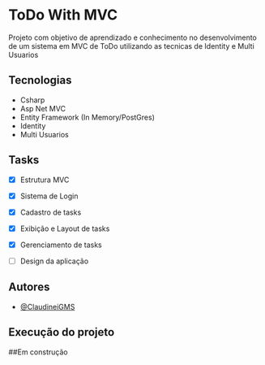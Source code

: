 # ToDo With MVC

Projeto com objetivo de aprendizado e conhecimento no desenvolvimento de um sistema em MVC de ToDo utilizando as tecnicas de Identity e Multi Usuarios

## Tecnologias

- Csharp
- Asp Net MVC
- Entity Framework (In Memory/PostGres)
- Identity
- Multi Usuarios

## Tasks

- [X]  Estrutura MVC
- [x]  Sistema de Login
- [x]  Cadastro de tasks
- [x]  Exibição e Layout de tasks
- [x]  Gerenciamento de tasks
- [ ]  Design da aplicação


## Autores

- [@ClaudineiGMS](https://github.com/claudineigms)



## Execução do projeto

##Em construção
